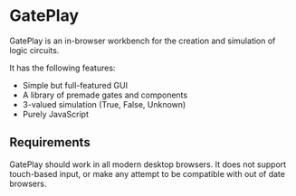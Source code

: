 GatePlay
========

GatePlay is an in-browser workbench for the creation and simulation of logic circuits.

It has the following features:
 * Simple but full-featured GUI
 * A library of premade gates and components
 * 3-valued simulation (True, False, Unknown)
 * Purely JavaScript


Requirements
------------

GatePlay should work in all modern desktop browsers. It does not support touch-based input, or make any attempt to be compatible with out of date browsers.


